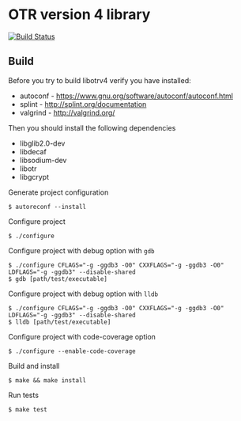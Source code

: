 # OTR version 4 library

[![Build Status](https://travis-ci.org/otrv4/libotrv4.svg?branch=master)](https://travis-ci.org/otrv4/libotrv4)


## Build
Before you try to build libotrv4 verify you have installed:
* autoconf - https://www.gnu.org/software/autoconf/autoconf.html
* splint - http://splint.org/documentation
* valgrind - http://valgrind.org/

Then you should install the following dependencies
* libglib2.0-dev
* libdecaf
* libsodium-dev
* libotr
* libgcrypt

Generate project configuration
```
$ autoreconf --install
```

Configure project
```
$ ./configure
```

Configure project with debug option with `gdb`
```
$ ./configure CFLAGS="-g -ggdb3 -O0" CXXFLAGS="-g -ggdb3 -O0" LDFLAGS="-g -ggdb3" --disable-shared
$ gdb [path/test/executable]
```

Configure project with debug option with `lldb`
```
$ ./configure CFLAGS="-g -ggdb3 -O0" CXXFLAGS="-g -ggdb3 -O0" LDFLAGS="-g -ggdb3" --disable-shared
$ lldb [path/test/executable]
```

Configure project with code-coverage option
```
$ ./configure --enable-code-coverage
```

Build and install
```
$ make && make install
```

Run tests
```
$ make test
```
